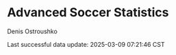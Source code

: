 # Advanced Soccer Statistics
Denis Ostroushko

<!-- gfm -->

Last successful data update: 2025-03-09 07:21:46 CST
